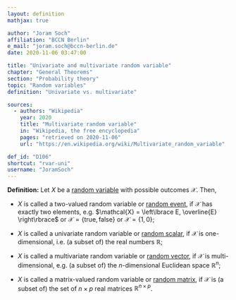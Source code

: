 ```yaml
---
layout: definition
mathjax: true

author: "Joram Soch"
affiliation: "BCCN Berlin"
e_mail: "joram.soch@bccn-berlin.de"
date: 2020-11-06 03:47:00

title: "Univariate and multivariate random variable"
chapter: "General Theorems"
section: "Probability theory"
topic: "Random variables"
definition: "Univariate vs. multivariate"

sources:
  - authors: "Wikipedia"
    year: 2020
    title: "Multivariate random variable"
    in: "Wikipedia, the free encyclopedia"
    pages: "retrieved on 2020-11-06"
    url: "https://en.wikipedia.org/wiki/Multivariate_random_variable"

def_id: "D106"
shortcut: "rvar-uni"
username: "JoramSoch"
---
```



**Definition:** Let $X$ be a [random variable](/D/rvar) with possible outcomes $\mathcal{X}$. Then,

* $X$ is called a two-valued random variable or [random event](/D/reve), if $\mathcal{X}$ has exactly two elements, e.g. $\mathcal{X} = \left\lbrace E, \overline{E} \right\rbrace$ or $\mathcal{X} = \left\lbrace \mathrm{true}, \mathrm{false} \right\rbrace$ or $\mathcal{X} = \left\lbrace 1, 0 \right\rbrace$;

* $X$ is called a univariate random variable or [random scalar](/D/rvar), if $\mathcal{X}$ is one-dimensional, i.e. (a subset of) the real numbers $\mathbb{R}$;

* $X$ is called a multivariate random variable or [random vector](/D/rvec), if $\mathcal{X}$ is multi-dimensional, e.g. (a subset of) the $n$-dimensional Euclidean space $\mathbb{R}^n$;

* $X$ is called a matrix-valued random variable or [random matrix](/D/rmat), if $\mathcal{X}$ is (a subset of) the set of $n \times p$ real matrices $\mathbb{R}^{n \times p}$.